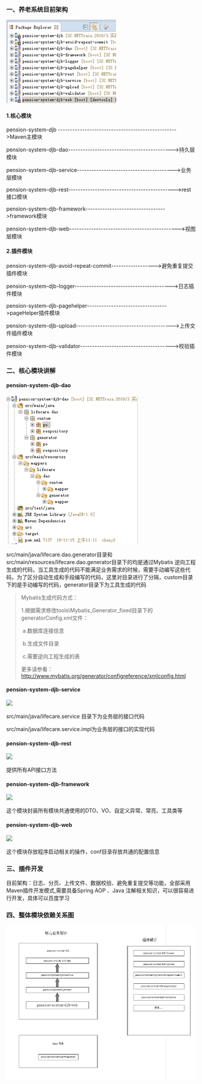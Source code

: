 

### 一、养老系统目前架构

![](.\imgs\养老系统目前架构.PNG)

#### 1.核心模块

pension-system-djb ------------------------------------------------->Maven主模块

pension-system-djb-dao------------------------------------------->持久层模块

pension-system-djb-service---------------------------------------->业务层模块

pension-system-djb-rest-------------------------------------------->rest接口模块

pension-system-djb-framework--------------------------------->framework模块

pension-system-djb-web--------------------------------------------->视图层模块







#### 2.插件模块

pension-system-djb-avoid-repeat-commit------------------>避免重复提交插件模块

pension-system-djb-logger---------------------------------------->日志插件模块

pension-system-djb-pagehelper--------------------------------->pageHelper插件模块

pension-system-djb-upload---------------------------------------->上传文件插件模块

pension-system-djb-validator-------------------------------------->校验插件模块

### 二、核心模块讲解

#### pension-system-djb-dao

![](.\imgs\pension-system-djb-dao结构.PNG)



src/main/java/lifecare.dao.generator目录和src/main/resources/lifecare.dao.generator目录下的均是通过Mybatis 逆向工程生成的代码，当工具生成的代码不能满足业务需求的时候，需要手动编写这些代码，为了区分自动生成和手段编写的代码，这里对目录进行了分隔，custom目录下的是手动编写的代码，generator目录下为工具生成的代码

> Mybatis生成代码方式：
>
> 1.根据需求修改tools\Mybatis_Generator_fixed目录下的generatorConfig.xml文件：
>
> ​     a.数据库连接信息
>
> ​     b.生成文件目录
>
> ​     c.需要逆向工程生成的表
>
> 更多请参看：http://www.mybatis.org/generator/configreference/xmlconfig.html



#### pension-system-djb-service

![](D:\svn\2.教材\chenjianfei\9.实战项目手册\imgs\pension-system-djb-service结构.PNG)

src/main/java/lifecare.service 目录下为业务层的接口代码

src/main/java/lifecare.service.impl为业务层的接口的实现代码

#### pension-system-djb-rest

![](D:\svn\2.教材\chenjianfei\9.实战项目手册\imgs\pension-system-djb-rest结构.PNG)

提供所有API接口方法



####  pension-system-djb-framework

![](D:\svn\2.教材\chenjianfei\9.实战项目手册\imgs\pension-system-djb-framework结构.PNG)



这个模块封装所有模块共通使用的DTO、VO、自定义异常、常亮、工具类等

#### pension-system-djb-web

![](D:\svn\2.教材\chenjianfei\9.实战项目手册\imgs\pension-system-djb-web模块.PNG)



这个模块存放程序启动相关的操作，conf目录存放共通的配置信息

### 三、插件开发

目前架构：日志、分页、上传文件、数据校验、避免重复提交等功能，全部采用Maven插件开发模式,需要具备Spring AOP 、Java 注解相关知识，可以很容易进行开发，具体可以百度学习



### 四、整体模块依赖关系图

![](.\imgs\养老系统模块依赖图.PNG)